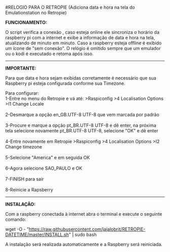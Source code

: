 #RELOGIO PARA O RETROPIE
(Adiciona data e hora na tela do Emulationstation no Retropie)



**FUNCIONAMENTO:**

O script verifica a conexão , caso esteja online ele sincroniza o horário da raspberry pi com a internet e exibe a informação de data e hora na tela, atualizando de minuto em minuto.
Caso a raspberry esteja offline é exibido um ícone de "sem conexão".
O relógio é omitido sempre que um emulador ou o kodi é executado e retoma após isso.

---------------------------------------------------------------------------------------------------------------------------------
**IMPORTANTE:**

Para que data e hora sejam exibidas corretamente é necessário que sua Raspberry pi esteja configurada conforme sua Timezone.

Para configurar: 
 <br />1-Entre no menu do Retropie e vá até: >Raspiconfig >4 Localisation Options >I1 Change Locale  
 <br />2-Desmarque a opção en_GB.UTF-8 UTF-8 que vem marcada por padrão  
 <br />3-Procure e marque a opção pt_BR.UTF-8 UTF-8 e dê enter, na próxima tela selecione novamente pt_BR.UTF-8 UTF-8, selecione "OK" e dê enter  
 <br />4-Entre novamente em Retropie >Raspiconfig >4 Localisation Options >I2 Change timezone  
<br />5-Selecione "America" e em seguida OK  
 <br />6-Agora selecione SAO_PAULO e OK  
 <br />7-FINISH para sair  
 <br />8-Reinicie a Rapsberry  
 
----------------------------------------------------------------------------------------------------------------------------------


**INSTALAÇÃO:** 

Com a raspberry conectada à internet abra o terminal e execute o seguinte comando:
    
wget -O - "https://raw.githubusercontent.com/jajalobrit/RETROPIE-DATETIME/master/INSTALL.sh" | sudo bash
    
A instalação será realizada automaticamente e a Raspberry será reiniciada.   
